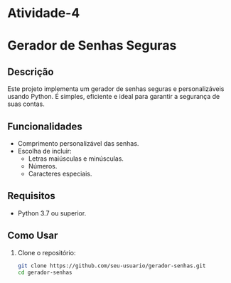 # Atividade-4
# Gerador de Senhas Seguras

## Descrição
Este projeto implementa um gerador de senhas seguras e personalizáveis usando Python. É simples, eficiente e ideal para garantir a segurança de suas contas.

## Funcionalidades
- Comprimento personalizável das senhas.
- Escolha de incluir:
  - Letras maiúsculas e minúsculas.
  - Números.
  - Caracteres especiais.

## Requisitos
- Python 3.7 ou superior.

## Como Usar
1. Clone o repositório:
   ```bash
   git clone https://github.com/seu-usuario/gerador-senhas.git
   cd gerador-senhas


